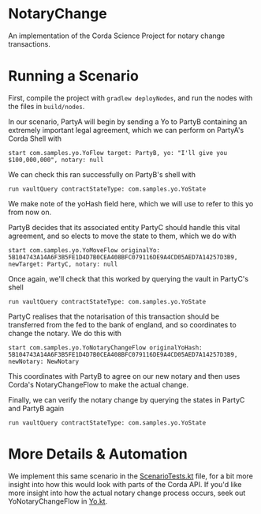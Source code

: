 # NotaryChange
An implementation of the Corda Science Project for notary change transactions.

# Running a Scenario

First, compile the project with `gradlew deployNodes`, and run the nodes with the files in `build/nodes`.


In our scenario, PartyA will begin by sending a Yo to PartyB containing an extremely important legal agreement, which we can perform on PartyA's Corda Shell with  

`start com.samples.yo.YoFlow target: PartyB, yo: "I'll give you $100,000,000", notary: null`


We can check this ran successfully on PartyB's shell with  

`run vaultQuery contractStateType: com.samples.yo.YoState`


We make note of the yoHash field here, which we will use to refer to this yo from now on.


PartyB decides that its associated entity PartyC should handle this vital agreement, and so elects to move the state to them, which we do with  

`start com.samples.yo.YoMoveFlow originalYo: 5B104743A14A6F3B5FE1D4D7B0CEA408BFC079116DE9A4CD05AED7A14257D3B9, newTarget: PartyC, notary: null`

 
Once again, we'll check that this worked by querying the vault in PartyC's shell  

`run vaultQuery contractStateType: com.samples.yo.YoState`


PartyC realises that the notarisation of this transaction should be transferred from the fed to the bank of england, and so coordinates to change the notary. We do this with  

`start com.samples.yo.YoNotaryChangeFlow originalYoHash: 5B104743A14A6F3B5FE1D4D7B0CEA408BFC079116DE9A4CD05AED7A14257D3B9, newNotary: NewNotary`

This coordinates with PartyB to agree on our new notary and then uses Corda's NotaryChangeFlow to make the actual change.


Finally, we can verify the notary change by querying the states in PartyC and PartyB again

`run vaultQuery contractStateType: com.samples.yo.YoState`


# More Details & Automation

We implement this same scenario in the [ScenarioTests.kt](test/main/kotlin/com/samples/yo/ScenarioTests.kt) file, for a bit more insight into how this would look with parts of the Corda API.
If you'd like more insight into how the actual notary change process occurs, seek out YoNotaryChangeFlow in [Yo.kt](src/main/kotlin/com/samples/yo/Yo.kt).

